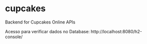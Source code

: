 # cupcakes
Backend for Cupcakes Online APIs


Acesso para verificar dados no Database:
http://localhost:8080/h2-console/